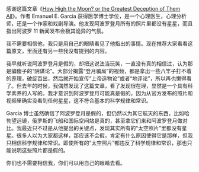 <span>感谢这篇文章《</span>[How High the Moon? or the Greatest Deception of Them All](https://www.aulis.com/high_moon.htm)<span>》。作者 Emanuel E. Garcia 获得医学博士学位，是一个心理医生，心理分析师，还是一个作家和戏剧导演。他发现阿波罗登月所有的照片里都没有星星，而且指出阿波罗 11 新闻发布会极其诡异的气氛。</span>

<div id="youtube2-BI_ZehPOMwI" class="youtube-wrap" data-attrs="{&quot;videoId&quot;:&quot;BI_ZehPOMwI&quot;,&quot;startTime&quot;:null,&quot;endTime&quot;:null}">



我不需要相信他，我只是用自己的眼睛看见了他指出的事情。现在推荐大家看看这篇原文，里面还有另一些我没有提到的内容。

我早就听说阿波罗登月是假的，却把这说法当玩笑，一直没有真的相信过，认为那是骗傻子的“阴谋论”。大部分揭露“登月骗局”的视频，都是拿出一些八竿子打不着的歪理，破绽百出，然后就开始宣传“上帝造物论”或者“地评论”，所以再也懒得看了。但去年的时候，我偶然发现了这篇文章，看了发现很在理，显然是一个具有科学素养的人写的。我才意识到阿波罗登月可能真是假的，因为从官方发布的照片和视频里确实没看到任何星星，这不符合基本的科学规律和常识。

Garcia 博士虽然确信了阿波罗登月是假的，但仍然以为其它航天的东西，比如哈勃望远镜，俄罗斯的飞船和国际空间站是真的，甚至拿它们来和阿波罗登月做对比。我最近只不过是从他提出的关键点，发现其实所有的“太空照片”里都没有星星。很多人以为大家都这样，那应该不会假，肯定有什么原因使得它是那样，但我只相信科学规律和常识。即使所有的“太空照片”都违反了科学规律和常识，那也只能说明这些照片都是假的。

你们也不需要相信我，你们可以用自己的眼睛去看。
